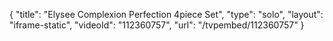 {
    "title": "Elysee Complexion Perfection 4piece Set",
    "type": "solo",
    "layout": "iframe-static",
    "videoId": "112360757",
    "url": "\/tvpembed\/112360757"
}